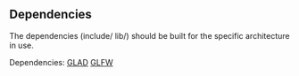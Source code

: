 ## Dependencies 

The dependencies (include/ lib/) should be built for the specific architecture in use.

Dependencies:
  [GLAD](https://github.com/Dav1dde/glad)
  [GLFW](https://www.glfw.org/)
